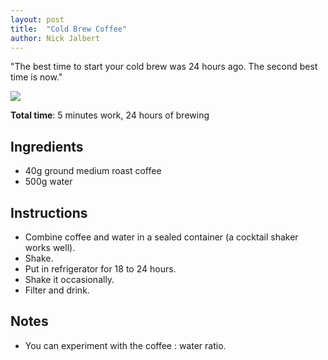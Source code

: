 ```yaml
---
layout: post
title:  "Cold Brew Coffee"
author: Nick Jalbert
---
```


"The best time to start your cold brew was 24 hours ago. The second best time
is now."

![](https://nickjalbert.github.io/recipes/img/drinks/cold_brew.jpg)

**Total time**: 5 minutes work, 24 hours of brewing

## Ingredients

* 40g ground medium roast coffee
* 500g water

## Instructions

* Combine coffee and water in a sealed container (a cocktail shaker works well).
* Shake.
* Put in refrigerator for 18 to 24 hours.
* Shake it occasionally.
* Filter and drink. 
 
## Notes

* You can experiment with the coffee : water ratio.

<!-- ## Changes -->


<!-- ## See also -->
